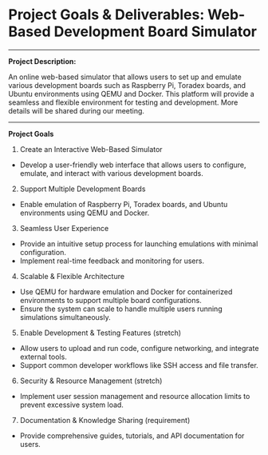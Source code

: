 # Project Goals & Deliverables: Web-Based Development Board Simulator
---
**Project Description:**

An online web-based simulator that allows users to set up and emulate various development boards such as Raspberry Pi, Toradex boards, and Ubuntu environments using QEMU and Docker. This platform will provide a seamless and flexible environment for testing and development. More details will be shared during our meeting.

---
**Project Goals**
1. Create an Interactive Web-Based Simulator
- Develop a user-friendly web interface that allows users to configure, emulate, and interact with various development boards.
2. Support Multiple Development Boards
- Enable emulation of Raspberry Pi, Toradex boards, and Ubuntu environments using QEMU and Docker.
3. Seamless User Experience
- Provide an intuitive setup process for launching emulations with minimal configuration.
- Implement real-time feedback and monitoring for users.
4. Scalable & Flexible Architecture
- Use QEMU for hardware emulation and Docker for containerized environments to support multiple board configurations.
- Ensure the system can scale to handle multiple users running simulations simultaneously.
5. Enable Development & Testing Features (stretch)
- Allow users to upload and run code, configure networking, and integrate external tools.
- Support common developer workflows like SSH access and file transfer.
6. Security & Resource Management (stretch)
- Implement user session management and resource allocation limits to prevent excessive system load.
7. Documentation & Knowledge Sharing (requirement)
- Provide comprehensive guides, tutorials, and API documentation for users.





